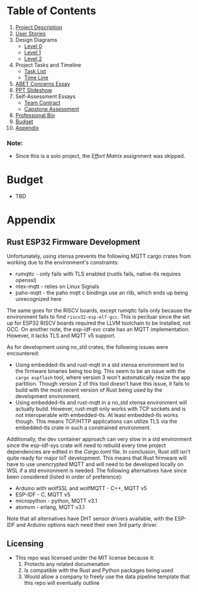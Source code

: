 # Table of Contents
1. [Project Description](./docs/project_description.md)
2. [User Stories](./docs/user_stories.md)
3. Design Diagrams
    - [Level 0](./docs/design_diagrams/D0.pdf)
    - [Level 1](./docs/design_diagrams/D1.pdf)
    - [Level 2](./docs/design_diagrams/D2.pdf)
4. Project Tasks and Timeline
    - [Task List](./docs/tasklist.md)
    - [Time Line](./docs/timeline.md)
5. [ABET Concerns Essay](./docs/essays/constraints-essay-gr.pdf)
6. [PPT Slideshow](./docs/presentations/Midterm_Presentation.pdf)
7. Self-Assessment Essays
    - [Team Contract](./docs/essays/team-contract-gr.pdf)
    - [Capstone Assessment](./docs/essays/capstone-assessment-gr.pdf)
8. [Professional Bio](./docs/bio_rodriguez.md)
9. [Budget](#budget)
10. [Appendix](#appendix)

### Note:
- Since this is a solo project, the *Effort Matrix* assignment was skipped. 

# Budget
- TBD

# Appendix
## Rust ESP32 Firmware Development
Unfortunately, using xtensa prevents the following MQTT cargo crates from working due to the environment's constraints:
- rumqttc   - only fails with TLS enabled (rustls fails, native-tls requires openssl)
- ntex-mqtt - relies on Linux Signals
- paho-mqtt - the paho mqtt c bindings use an rlib, which ends up being unrecognized here

The same goes for the RISCV boards, except rumqttc fails only because the environment fails to find `riscv32-esp-elf-gcc`. This is peciluar since the set up for ESP32 RISCV boards required the LLVM toolchain to be installed, not GCC. On another note, the esp-idf-svc crate has an MQTT implementation. However, it lacks TLS and MQTT v5 support. 

As for development using no_std crates, the following issues were encountered:
- Using embedded-tls and rust-mqtt in a std xtensa environment led to the firmware binaries being too big. This seem to be an issue with the `cargo espflash` tool, where version 3 won't automatically resize the app partition. Though version 2 of this tool doesn't have this issue, it fails to build with the most recent version of Rust being used by the development environment.
- Using embedded-tls and rust-mqtt in a no_std xtensa environment will actually build. However, rust-mqtt only works with TCP sockets and is not interoperable with embedded-tls. At least embedded-tls works though. This means TCP/HTTP applications can utilize TLS via the embedded-tls crate in such a constrained environment.

 Additionally, the dev container approach can very slow in a std environment since the esp-idf-sys crate will need to rebuild every time project dependencies are edited in the *Cargo.toml* file. In conclusion, Rust still isn't quite ready for major IoT development. This means that Rust firmware will have to use unencrypted MQTT and will need to be developed locally on WSL if a std environment is needed. The following alternatives have since been considered (listed in order of preference):
- Arduino with wolfSSL and wolfMQTT - C++, MQTT v5 
- ESP-IDF - C, MQTT v5
- micropython - python, MQTT v3.1
- atomvm - erlang, MQTT v3.1

Note that all alternatives have DHT sensor drivers available, with the ESP-IDF and Arduino options each need their own 3rd party driver.

## Licensing
- This repo was licensed under the MIT license because it:
    1. Protects any related documenation
    2. Is compatible with the Rust and Python packages being used
    3. Would allow a company to freely use the data pipeline template that this repo will eventually outline